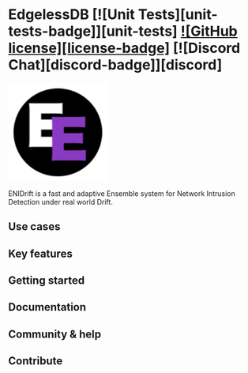 EdgelessDB
[![Unit Tests][unit-tests-badge]][unit-tests]
[![GitHub license][license-badge]](LICENSE)
[![Discord Chat][discord-badge]][discord]
==

<img src="src/logo.png" alt="logo" width="40%">

ENIDrift is a fast and adaptive Ensemble system for Network Intrusion Detection under real world Drift.

## Use cases
## Key features
## Getting started
## Documentation
## Community & help
## Contribute

